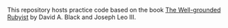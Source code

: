This repository hosts practice code based on the book [The Well-grounded Rubyist](https://www.manning.com/books/the-well-grounded-rubyist-third-edition) by David A. Black and Joseph Leo III.
